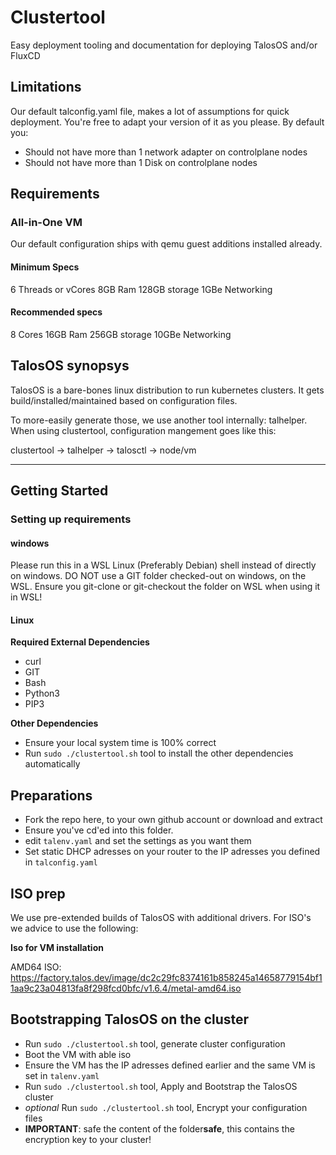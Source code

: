 # Clustertool

Easy deployment tooling and documentation for deploying TalosOS and/or FluxCD

## Limitations

Our default talconfig.yaml file, makes a lot of assumptions for quick deployment. You're free to adapt your version of it as you please.
By default you:

- Should not have more than 1 network adapter on controlplane nodes
- Should not have more than 1 Disk on controlplane nodes

## Requirements

### All-in-One VM

Our default configuration ships with qemu guest additions installed already.

#### Minimum Specs

6 Threads or vCores
8GB Ram
128GB storage
1GBe Networking

#### Recommended specs

8 Cores
16GB Ram
256GB storage
10GBe Networking

## TalosOS synopsys

TalosOS is a bare-bones linux distribution to run kubernetes clusters.
It gets build/installed/maintained based on configuration files.

To more-easily generate those, we use another tool internally: talhelper.
When using clustertool, configuration mangement goes like this:

clustertool -> talhelper -> talosctl -> node/vm

---

## Getting Started

### Setting up requirements

#### windows

Please run this in a WSL Linux (Preferably Debian) shell instead of directly on windows.
DO NOT use a GIT folder checked-out on windows, on the WSL. Ensure you git-clone or git-checkout the folder on WSL when using it in WSL!

#### Linux

**Required External Dependencies**

- curl
- GIT
- Bash
- Python3
- PIP3

**Other Dependencies**

- Ensure your local system time is 100% correct
- Run `sudo ./clustertool.sh` tool to install the other dependencies automatically


## Preparations

- Fork the repo here, to your own github account or download and extract
- Ensure you've cd'ed into this folder.
- edit `talenv.yaml` and set the settings as you want them
- Set static DHCP adresses on your router to the IP adresses you defined in `talconfig.yaml`

## ISO prep

We use pre-extended builds of TalosOS with additional drivers.
For ISO's we advice to use the following:

**Iso for VM installation**

AMD64 ISO: https://factory.talos.dev/image/dc2c29fc8374161b858245a14658779154bf11aa9c23a04813fa8f298fcd0bfc/v1.6.4/metal-amd64.iso



## Bootstrapping TalosOS on the cluster

- Run `sudo ./clustertool.sh` tool, generate cluster configuration
- Boot the VM with able iso
- Ensure the VM has the IP adresses defined earlier and the same VM is set in `talenv.yaml`
- Run `sudo ./clustertool.sh` tool, Apply and Bootstrap the TalosOS cluster
- *optional* Run `sudo ./clustertool.sh` tool, Encrypt your configuration files
- **IMPORTANT**: safe the content of the folder**safe**, this contains the encryption key to your cluster!
